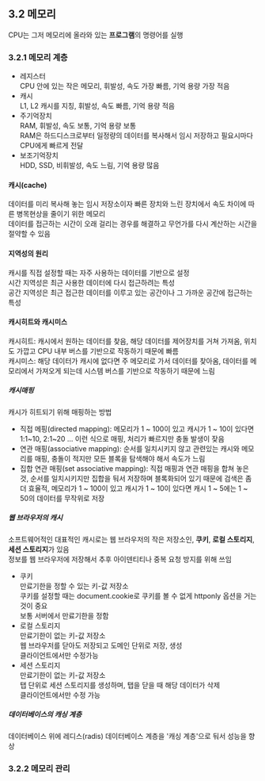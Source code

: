 ## 3.2 메모리  
CPU는 그저 메모리에 올라와 있는 **프로그램**의 명령어를 실행  

### 3.2.1 메모리 계층  
* 레지스터  
CPU 안에 있는 작은 메모리, 휘발성, 속도 가장 빠름, 기억 용량 가장 적음  
* 캐시  
L1, L2 캐시를 지칭, 휘발성, 속도 빠름, 기억 용량 적음  
* 주기억장치  
RAM, 휘발성, 속도 보통, 기억 용량 보통  
RAM은 하드디스크로부터 일정량의 데이터를 복사해서 임시 저장하고 필요시마다 CPU에게 빠르게 전달  
* 보조기억장치  
HDD, SSD, 비휘발성, 속도 느림, 기억 용량 많음  

#### 캐시(cache)  
데이터를 미리 복사해 놓는 임시 저장소이자 빠른 장치와 느린 장치에서 속도 차이에 따른 병목현상을 줄이기 위한 메모리  
데이터를 접근하는 시간이 오래 걸리는 경우를 해결하고 무언가를 다시 계산하는 시간을 절약할 수 있음  

#### 지역성의 원리  
캐시를 직접 설정할 때는 자주 사용하는 데이터를 기반으로 설정  
시간 지역성은 최근 사용한 데이터에 다시 접근하려는 특성  
공간 지역성은 최근 접근한 데이터를 이루고 있는 공간이나 그 가까운 공간에 접근하는 특성  

#### 캐시히트와 캐시미스  
캐시히트: 캐시에서 원하는 데이터를 찾음, 해당 데이터를 제어장치를 거쳐 가져옴, 위치도 가깝고 CPU 내부 버스를 기반으로 작동하기 때문에 빠름  
캐시미스: 해당 데이터가 캐시에 없다면 주 메모리로 가서 데이터를 찾아옴, 데이터를 메모리에서 가져오게 되는데 시스템 버스를 기반으로 작동하기 때문에 느림  

##### 캐시매핑  
캐시가 히트되기 위해 매핑하는 방법  
* 직접 메핑(directed mapping): 메모리가 1 ~ 100이 있고 캐시가 1 ~ 10이 있다면 1:1~10, 2:1~20 ... 이런 식으로 매핑, 처리가 빠르지만 충돌 발생이 잦음  
* 연관 매핑(associative mapping): 순서를 일치시키지 않고 관련있는 캐시와 메모리를 매핑, 충돌이 적지만 모든 블록을 탐색해야 해서 속도가 느림  
* 집합 연관 매핑(set associative mapping): 직접 매핑과 연관 매핑을 합쳐 놓은 것, 순서를 일치시키지만 집합을 둬서 저장하며 블록화되어 있기 때문에 검색은 좀 더 효율적, 메모리가 1 ~ 100이 있고 캐시가 1 ~ 10이 있다면 캐시 1 ~ 5에는 1 ~ 50의 데이터를 무작위로 저장  

##### 웹 브라우저의 캐시  
소프트웨어적인 대표적인 캐시로는 웹 브라우저의 작은 저장소인, **쿠키**, **로컬 스토리지**, **세션 스토리지**가 있음  
정보를 웹 브라우저에 저장해서 추후 아이덴티티나 중복 요청 방지를 위해 쓰임  
* 쿠키  
만료기한을 정할 수 있는 키-값 저장소  
쿠키를 설정할 때는 document.cookie로 쿠키를 볼 수 없게 httponly 옵션을 거는 것이 중요  
보통 서버에서 만료기한을 정함  
* 로컬 스토리지  
만료기한이 없는 키-값 저장소  
웹 브라우저를 닫아도 저장되고 도메인 단위로 저장, 생성  
클라이언트에서만 수정가능  
* 세션 스토리지  
만료기한이 없는 키-값 저장소  
탭 단위로 세션 스토리지를 생성하며, 탭을 닫을 때 해당 데이터가 삭제  
클라이언트에서만 수정 가능  

##### 데이터베이스의 캐싱 계층  
데이터베이스 위에 레디스(radis) 데이터베이스 계층을 '캐싱 계층'으로 둬서 성능을 향상  

### 3.2.2 메모리 관리  
